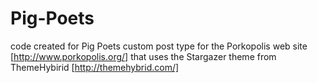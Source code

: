 Pig-Poets
=========

code created for Pig Poets custom post type
for the Porkopolis web site [http://www.porkopolis.org/] that uses the Stargazer theme from ThemeHybirid [http://themehybrid.com/]
